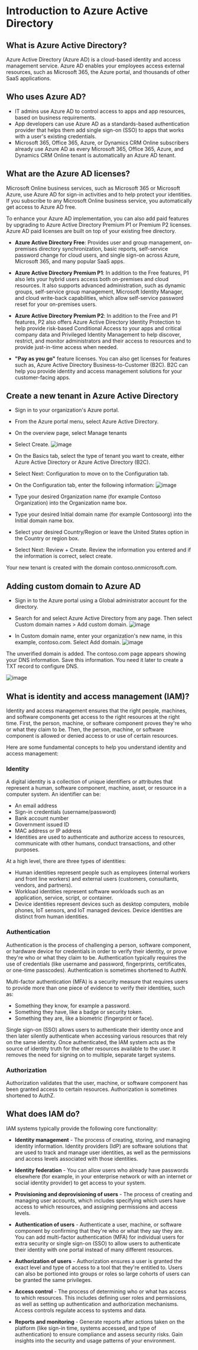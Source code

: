 # Introduction to Azure Active Directory

## What is Azure Active Directory?
Azure Active Directory (Azure AD) is a cloud-based identity and access management service. Azure AD enables your employees access external resources, such as Microsoft 365, the Azure portal, and thousands of other SaaS applications.

## Who uses Azure AD?
- IT admins use Azure AD to control access to apps and app resources, based on business requirements.
- App developers can use Azure AD as a standards-based authentication provider that helps them add single sign-on (SSO) to apps that works with a user's existing credentials.
- Microsoft 365, Office 365, Azure, or Dynamics CRM Online subscribers already use Azure AD as every Microsoft 365, Office 365, Azure, and Dynamics CRM Online tenant is automatically an Azure AD tenant.

## What are the Azure AD licenses?

Microsoft Online business services, such as Microsoft 365 or Microsoft Azure, use Azure AD for sign-in activities and to help protect your identities. If you subscribe to any Microsoft Online business service, you automatically get access to Azure AD free.

To enhance your Azure AD implementation, you can also add paid features by upgrading to Azure Active Directory Premium P1 or Premium P2 licenses. Azure AD paid licenses are built on top of your existing free directory.

- **Azure Active Directory Free**: Provides user and group management, on-premises directory synchronization, basic reports, self-service password change for cloud users, and single sign-on across Azure, Microsoft 365, and many popular SaaS apps.

- **Azure Active Directory Premium P1**: In addition to the Free features, P1 also lets your hybrid users access both on-premises and cloud resources. It also supports advanced administration, such as dynamic groups, self-service group management, Microsoft Identity Manager, and cloud write-back capabilities, which allow self-service password reset for your on-premises users.


- **Azure Active Directory Premium P2**: In addition to the Free and P1 features, P2 also offers Azure Active Directory Identity Protection to help provide risk-based Conditional Access to your apps and critical company data and Privileged Identity Management to help discover, restrict, and monitor administrators and their access to resources and to provide just-in-time access when needed.

- **"Pay as you go"** feature licenses. You can also get licenses for features such as, Azure Active Directory Business-to-Customer (B2C). B2C can help you provide identity and access management solutions for your customer-facing apps. 

## Create a new tenant in Azure Active Directory

- Sign in to your organization's Azure portal.

- From the Azure portal menu, select Azure Active Directory.

- On the overview page, select Manage tenants

- Select Create. ![image](https://learn.microsoft.com/en-us/azure/active-directory/fundamentals/media/active-directory-access-create-new-tenant/azure-ad-portal.png)


- On the Basics tab, select the type of tenant you want to create, either Azure Active Directory or Azure Active Directory (B2C).

- Select Next: Configuration to move on to the Configuration tab.

- On the Configuration tab, enter the following information: ![image](https://learn.microsoft.com/en-us/azure/active-directory/fundamentals/media/active-directory-access-create-new-tenant/azure-ad-create-new-tenant.png)


- Type your desired Organization name (for example Contoso Organization) into the Organization name box.

- Type your desired Initial domain name (for example Contosoorg) into the Initial domain name box.

- Select your desired Country/Region or leave the United States option in the Country or region box.

- Select Next: Review + Create. Review the information you entered and if the information is correct, select create.

Your new tenant is created with the domain contoso.onmicrosoft.com.

## Adding custom domain to Azure AD

- Sign in to the Azure portal using a Global administrator account for the directory.

- Search for and select Azure Active Directory from any page. Then select Custom domain names > Add custom domain. ![image](https://learn.microsoft.com/en-us/azure/active-directory/fundamentals/media/add-custom-domain/add-custom-domain.png)

- In Custom domain name, enter your organization's new name, in this example, contoso.com. Select Add domain. ![image](https://learn.microsoft.com/en-us/azure/active-directory/fundamentals/media/add-custom-domain/add-custom-domain-blade.png)

The unverified domain is added. The contoso.com page appears showing your DNS information. Save this information. You need it later to create a TXT record to configure DNS.

![image](https://learn.microsoft.com/en-us/azure/active-directory/fundamentals/media/add-custom-domain/contoso-blade-with-dns-info.png)


## What is identity and access management (IAM)?

Identity and access management ensures that the right people, machines, and software components get access to the right resources at the right time. First, the person, machine, or software component proves they're who or what they claim to be. Then, the person, machine, or software component is allowed or denied access to or use of certain resources.

Here are some fundamental concepts to help you understand identity and access management:

### Identity
A digital identity is a collection of unique identifiers or attributes that represent a human, software component, machine, asset, or resource in a computer system. An identifier can be:

- An email address
- Sign-in credentials (username/password)
- Bank account number
- Government issued ID
- MAC address or IP address
- Identities are used to authenticate and authorize access to resources, communicate with other humans, conduct transactions, and other purposes.

At a high level, there are three types of identities:

- Human identities represent people such as employees (internal workers and front line workers) and external users (customers, consultants, vendors, and partners).
- Workload identities represent software workloads such as an application, service, script, or container.
- Device identities represent devices such as desktop computers, mobile phones, IoT sensors, and IoT managed devices. Device identities are distinct from human identities.

### Authentication
Authentication is the process of challenging a person, software component, or hardware device for credentials in order to verify their identity, or prove they're who or what they claim to be. Authentication typically requires the use of credentials (like username and password, fingerprints, certificates, or one-time passcodes). Authentication is sometimes shortened to AuthN.

Multi-factor authentication (MFA) is a security measure that requires users to provide more than one piece of evidence to verify their identities, such as:

- Something they know, for example a password.
- Something they have, like a badge or security token.
- Something they are, like a biometric (fingerprint or face).

Single sign-on (SSO) allows users to authenticate their identity once and then later silently authenticate when accessing various resources that rely on the same identity. Once authenticated, the IAM system acts as the source of identity truth for the other resources available to the user. It removes the need for signing on to multiple, separate target systems.

### Authorization
Authorization validates that the user, machine, or software component has been granted access to certain resources. Authorization is sometimes shortened to AuthZ.


## What does IAM do?
IAM systems typically provide the following core functionality:

- **Identity management** - The process of creating, storing, and managing identity information. Identity providers (IdP) are software solutions that are used to track and manage user identities, as well as the permissions and access levels associated with those identities.

- **Identity federation** - You can allow users who already have passwords elsewhere (for example, in your enterprise network or with an internet or social identity provider) to get access to your system.

- **Provisioning and deprovisioning of users** - The process of creating and managing user accounts, which includes specifying which users have access to which resources, and assigning permissions and access levels.

- **Authentication of users** - Authenticate a user, machine, or software component by confirming that they're who or what they say they are. You can add multi-factor authentication (MFA) for individual users for extra security or single sign-on (SSO) to allow users to authenticate their identity with one portal instead of many different resources.

- **Authorization of users** - Authorization ensures a user is granted the exact level and type of access to a tool that they're entitled to. Users can also be portioned into groups or roles so large cohorts of users can be granted the same privileges.

- **Access control** - The process of determining who or what has access to which resources. This includes defining user roles and permissions, as well as setting up authentication and authorization mechanisms. Access controls regulate access to systems and data.

- **Reports and monitoring** - Generate reports after actions taken on the platform (like sign-in time, systems accessed, and type of authentication) to ensure compliance and assess security risks. Gain insights into the security and usage patterns of your environment.

